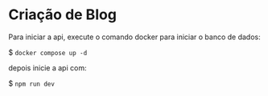 # Criação de Blog

Para iniciar a api, execute o comando docker para iniciar o banco de dados:

$ ```docker compose up -d```

depois inicie a api com:

$ ```npm run dev```
